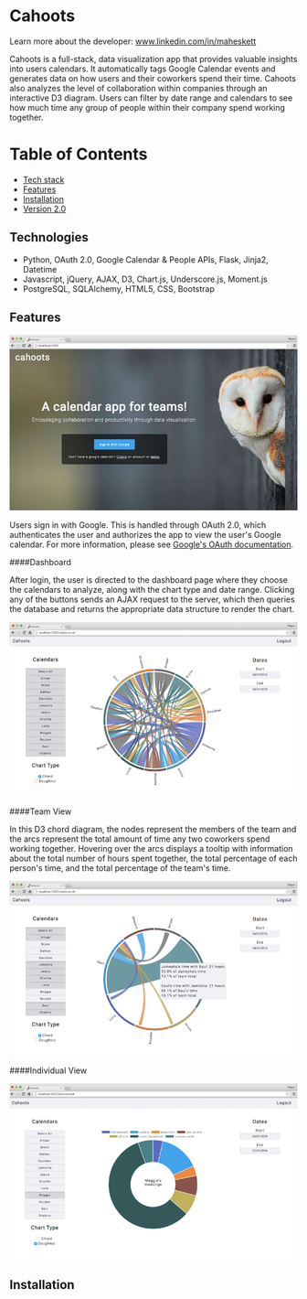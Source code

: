 # Cahoots

Learn more about the developer: www.linkedin.com/in/maheskett

Cahoots is a full-stack, data visualization app that provides valuable insights into users calendars. It automatically tags Google Calendar events and generates data on how users and their coworkers spend their time. Cahoots also analyzes the level of collaboration within companies through an interactive D3 diagram. Users can filter by date range and calendars to see how much time any group of people within their company spend working together.

# Table of Contents
* [Tech stack](#technologies)
* [Features](#features)
* [Installation](#install)
* [Version 2.0](#future)

## <a name="technologies"></a>Technologies
- Python, OAuth 2.0, Google Calendar & People APIs, Flask, Jinja2, Datetime
- Javascript, jQuery, AJAX, D3, Chart.js, Underscore.js, Moment.js
- PostgreSQL, SQLAlchemy, HTML5, CSS, Bootstrap

## <a name="features"></a>Features

![alt text](static/imgs/hp.png)

Users sign in with Google. This is handled through OAuth 2.0, which authenticates the user and authorizes the app to view the user's Google calendar. For more information, please see [Google's OAuth documentation](https://developers.google.com/api-client-library/python/guide/aaa_oauth).

####Dashboard

After login, the user is directed to the dashboard page where they choose the calendars to analyze, along with the chart type and date range. Clicking any of the buttons sends an AJAX request to the server, which then queries the database and returns the appropriate data structure to render the chart.

![alt text](static/imgs/chord.png)

####Team View

In this D3 chord diagram, the nodes represent the members of the team and the arcs represent the total amount of time any two coworkers spend working together. Hovering over the arcs displays a tooltip with information about the total number of hours spent together, the total percentage of each person's time, and the total percentage of the team's time.

![alt text](static/imgs/chord-2.png)

####Individual View

![alt text](static/imgs/doughnut.png)

## <a name="install"></a>Installation